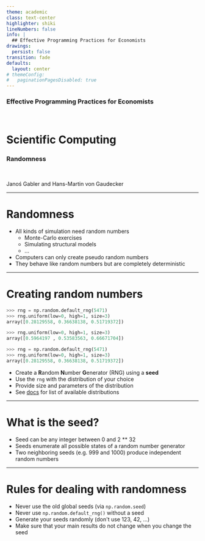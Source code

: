 ```yaml
---
theme: academic
class: text-center
highlighter: shiki
lineNumbers: false
info: |
  ## Effective Programming Practices for Economists
drawings:
  persist: false
transition: fade
defaults:
  layout: center
# themeConfig:
#   paginationPagesDisabled: true
---
```


### Effective Programming Practices for Economists

<br/>

# Scientific Computing

### Randomness

<br/>


Janoś Gabler and Hans-Martin von Gaudecker

---

# Randomness

- All kinds of simulation need random numbers
  - Monte-Carlo exercises
  - Simulating structural models
  - ...
- Computers can only create pseudo random numbers
- They behave like random numbers but are completely deterministic

---

# Creating random numbers


<div class="grid grid-cols-2 gap-4">
<div>

```python
>>> rng = np.random.default_rng(5471)
>>> rng.uniform(low=0, high=1, size=3)
array([0.28129558, 0.36638138, 0.51719372])

>>> rng.uniform(low=0, high=1, size=3)
array([0.5964197 , 0.53583563, 0.66671704])

>>> rng = np.random.default_rng(5471)
>>> rng.uniform(low=0, high=1, size=3)
array([0.28129558, 0.36638138, 0.51719372])
```

</div>
<div>

- Create a **R**andom **N**umber **G**enerator (RNG) using a **seed**
- Use the `rng` with the distribution of your choice
- Provide size and parameters of the distribution
- See [docs](https://numpy.org/devdocs/reference/random/index.html) for list of
available distributions

</div>
</div>


---

# What is the seed?

- Seed can be any integer between 0 and 2 ** 32
- Seeds enumerate all possible states of a random number generator
- Two neighboring seeds (e.g. 999 and 1000) produce independent random numbers


---

# Rules for dealing with randomness

- Never use the old global seeds (via `np.random.seed`)
- Never use `np.random.default_rng()` without a seed
- Generate your seeds randomly (don't use 123, 42, ...)
- Make sure that your main results do not change when you change the seed
